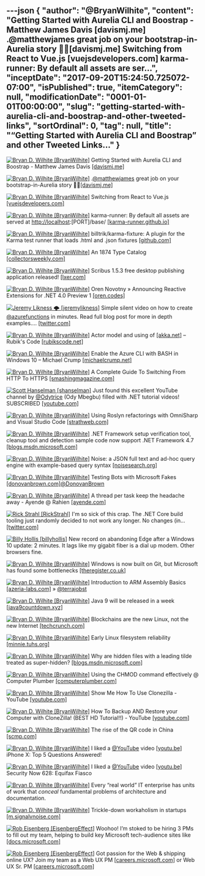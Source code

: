 ---json
{
  "author": "@BryanWilhite",
  "content": "Getting Started with Aurelia CLI and Boostrap - Matthew James Davis [davismj.me] .@matthewjames great job on your bootstrap-in-Aurelia story 👍🏿[davismj.me] Switching from React to Vue.js [vuejsdevelopers.com] karma-runner: By default all assets are ser...",
  "inceptDate": "2017-09-20T15:24:50.725072-07:00",
  "isPublished": true,
  "itemCategory": null,
  "modificationDate": "0001-01-01T00:00:00",
  "slug": "getting-started-with-aurelia-cli-and-boostrap-and-other-tweeted-links",
  "sortOrdinal": 0,
  "tag": null,
  "title": "“Getting Started with Aurelia CLI and Boostrap” and other Tweeted Links…"
}
---

[<img alt="Bryan D. Wilhite [BryanWilhite]" src="https://songhay.blob.core.windows.net/shared-social-twitter/BryanWilhite.jpeg">](http://t.co/UNdqV0Z1zz "Bryan D. Wilhite [BryanWilhite]") Getting Started with Aurelia CLI and Boostrap - Matthew James Davis [[davismj.me]](http://davismj.me/blog/aurelia-cli-bootstrap/)

[<img alt="Bryan D. Wilhite [BryanWilhite]" src="https://songhay.blob.core.windows.net/shared-social-twitter/BryanWilhite.jpeg">](http://t.co/UNdqV0Z1zz "Bryan D. Wilhite [BryanWilhite]") .[@matthewjames](http://twitter.com/matthewjames) great job on your bootstrap-in-Aurelia story 👍🏿[[davismj.me]](http://davismj.me/blog/aurelia-cli-bootstrap/)

[<img alt="Bryan D. Wilhite [BryanWilhite]" src="https://songhay.blob.core.windows.net/shared-social-twitter/BryanWilhite.jpeg">](http://t.co/UNdqV0Z1zz "Bryan D. Wilhite [BryanWilhite]") Switching from React to Vue.js [[vuejsdevelopers.com]](http://vuejsdevelopers.com/2017/05/28/switch-from-react-to-vue-js/)

[<img alt="Bryan D. Wilhite [BryanWilhite]" src="https://songhay.blob.core.windows.net/shared-social-twitter/BryanWilhite.jpeg">](http://t.co/UNdqV0Z1zz "Bryan D. Wilhite [BryanWilhite]") karma-runner: By default all assets are served at [http://localhost](http://localhost):[PORT]/base/ [[karma-runner.github.io]](http://karma-runner.github.io/0.13/config/files.html)

[<img alt="Bryan D. Wilhite [BryanWilhite]" src="https://songhay.blob.core.windows.net/shared-social-twitter/BryanWilhite.jpeg">](http://t.co/UNdqV0Z1zz "Bryan D. Wilhite [BryanWilhite]") billtrik/karma-fixture: A plugin for the Karma test runner that loads .html and .json fixtures [[github.com]](https://github.com/billtrik/karma-fixture)

[<img alt="Bryan D. Wilhite [BryanWilhite]" src="https://songhay.blob.core.windows.net/shared-social-twitter/BryanWilhite.jpeg">](http://t.co/UNdqV0Z1zz "Bryan D. Wilhite [BryanWilhite]") An 1874 Type Catalog [[collectorsweekly.com]](http://www.collectorsweekly.com/articles/the-worlds-most-beautiful-book/)

[<img alt="Bryan D. Wilhite [BryanWilhite]" src="https://songhay.blob.core.windows.net/shared-social-twitter/BryanWilhite.jpeg">](http://t.co/UNdqV0Z1zz "Bryan D. Wilhite [BryanWilhite]") Scribus 1.5.3 free desktop publishing application released! [[lxer.com]](http://lxer.com/module/newswire/ext_link.php?rid=242837)

[<img alt="Bryan D. Wilhite [BryanWilhite]" src="https://songhay.blob.core.windows.net/shared-social-twitter/BryanWilhite.jpeg">](http://t.co/UNdqV0Z1zz "Bryan D. Wilhite [BryanWilhite]") Oren Novotny » Announcing Reactive Extensions for .NET 4.0 Preview 1 [[oren.codes]](https://oren.codes/2017/05/27/announcing-reactive-extensions-for-net-4-0-preview-1/)

[<img alt="Jeremy Likness 🌩 [jeremylikness]" src="https://songhay.blob.core.windows.net/shared-social-twitter/jeremylikness.jpg">](https://t.co/IbLCTC8ksB "Jeremy Likness 🌩 [jeremylikness]") Simple silent video on how to create [@azurefunctions](http://twitter.com/azurefunctions) in minutes. Read full blog post for more in depth examples.… [[twitter.com]](https://twitter.com/i/web/status/909798756886962177)

[<img alt="Bryan D. Wilhite [BryanWilhite]" src="https://songhay.blob.core.windows.net/shared-social-twitter/BryanWilhite.jpeg">](http://t.co/UNdqV0Z1zz "Bryan D. Wilhite [BryanWilhite]") Actor model and using of [[akka.net]](http://Akka.NET) – Rubik's Code [[rubikscode.net]](https://rubikscode.net/2017/05/28/actor-model-and-using-of-akka-net/)

[<img alt="Bryan D. Wilhite [BryanWilhite]" src="https://songhay.blob.core.windows.net/shared-social-twitter/BryanWilhite.jpeg">](http://t.co/UNdqV0Z1zz "Bryan D. Wilhite [BryanWilhite]") Enable the Azure CLI with BASH in Windows 10 – Michael Crump [[michaelcrump.net]](http://michaelcrump.net/azure-cli-with-win10-bash/)

[<img alt="Bryan D. Wilhite [BryanWilhite]" src="https://songhay.blob.core.windows.net/shared-social-twitter/BryanWilhite.jpeg">](http://t.co/UNdqV0Z1zz "Bryan D. Wilhite [BryanWilhite]") A Complete Guide To Switching From HTTP To HTTPS [[smashingmagazine.com]](https://www.smashingmagazine.com/2017/06/guide-switching-http-https/)

[<img alt="Scott Hanselman [shanselman]" src="https://songhay.blob.core.windows.net/shared-social-twitter/shanselman.jpeg">](https://t.co/KWE5X1BBOh "Scott Hanselman [shanselman]") Just found this excellent YouTube channel by [@Odytrice](http://twitter.com/Odytrice) (Ody Mbegbu) filled with .NET tutorial videos! SUBSCRIBED [[youtube.com]](https://www.youtube.com/channel/UC8ui9_KVGtJ5hm5qpVJO1sA)

[<img alt="Bryan D. Wilhite [BryanWilhite]" src="https://songhay.blob.core.windows.net/shared-social-twitter/BryanWilhite.jpeg">](http://t.co/UNdqV0Z1zz "Bryan D. Wilhite [BryanWilhite]") Using Roslyn refactorings with OmniSharp and Visual Studio Code [[strathweb.com]](https://www.strathweb.com/2017/05/using-roslyn-refactorings-with-omnisharp-and-visual-studio-code/)

[<img alt="Bryan D. Wilhite [BryanWilhite]" src="https://songhay.blob.core.windows.net/shared-social-twitter/BryanWilhite.jpeg">](http://t.co/UNdqV0Z1zz "Bryan D. Wilhite [BryanWilhite]") .NET Framework setup verification tool, cleanup tool and detection sample code now support .NET Framework 4.7 [[blogs.msdn.microsoft.com]](https://blogs.msdn.microsoft.com/astebner/2017/05/26/net-framework-setup-verification-tool-cleanup-tool-and-detection-sample-code-now-support-net-framework-4-7/)

[<img alt="Bryan D. Wilhite [BryanWilhite]" src="https://songhay.blob.core.windows.net/shared-social-twitter/BryanWilhite.jpeg">](http://t.co/UNdqV0Z1zz "Bryan D. Wilhite [BryanWilhite]") Noise: a JSON full text and ad-hoc query engine with example-based query syntax [[noisesearch.org]](https://noisesearch.org/)

[<img alt="Bryan D. Wilhite [BryanWilhite]" src="https://songhay.blob.core.windows.net/shared-social-twitter/BryanWilhite.jpeg">](http://t.co/UNdqV0Z1zz "Bryan D. Wilhite [BryanWilhite]") Testing Bots with Microsoft Fakes [[donovanbrown.com]](http://www.donovanbrown.com/post.aspx?id=41bf0b30-e219-40a6-9d9e-5f66a05ba91e)[@DonovanBrown](http://twitter.com/DonovanBrown)

[<img alt="Bryan D. Wilhite [BryanWilhite]" src="https://songhay.blob.core.windows.net/shared-social-twitter/BryanWilhite.jpeg">](http://t.co/UNdqV0Z1zz "Bryan D. Wilhite [BryanWilhite]") A thread per task keep the headache away - Ayende @ Rahien [[ayende.com]](https://ayende.com/blog/178369/a-thread-per-task-keep-the-headache-away)

[<img alt="Rick Strahl [RickStrahl]" src="https://songhay.blob.core.windows.net/shared-social-twitter/RickStrahl.jpg">](http://t.co/WpmgWuVQVK "Rick Strahl [RickStrahl]") I'm so sick of this crap. The .NET Core build tooling just randomly decided to not work any longer. No changes (in… [[twitter.com]](https://twitter.com/i/web/status/909737475056189441)

[<img alt="Billy Hollis [billyhollis]" src="https://songhay.blob.core.windows.net/shared-social-twitter/billyhollis.jpg">](https://t.co/LvJEYRzwk5 "Billy Hollis [billyhollis]") New record on abandoning Edge after a Windows 10 update: 2 minutes. It lags like my gigabit fiber is a dial up modem. Other browsers fine. 

[<img alt="Bryan D. Wilhite [BryanWilhite]" src="https://songhay.blob.core.windows.net/shared-social-twitter/BryanWilhite.jpeg">](http://t.co/UNdqV0Z1zz "Bryan D. Wilhite [BryanWilhite]") Windows is now built on Git, but Microsoft has found some bottlenecks [[theregister.co.uk]](https://www.theregister.co.uk/2017/05/25/windows_is_now_built_on_git/)

[<img alt="Bryan D. Wilhite [BryanWilhite]" src="https://songhay.blob.core.windows.net/shared-social-twitter/BryanWilhite.jpeg">](http://t.co/UNdqV0Z1zz "Bryan D. Wilhite [BryanWilhite]") Introduction to ARM Assembly Basics [[azeria-labs.com]](https://azeria-labs.com/writing-arm-assembly-part-1/) » [@terrajobst](http://twitter.com/terrajobst)

[<img alt="Bryan D. Wilhite [BryanWilhite]" src="https://songhay.blob.core.windows.net/shared-social-twitter/BryanWilhite.jpeg">](http://t.co/UNdqV0Z1zz "Bryan D. Wilhite [BryanWilhite]") Java 9 will be released in a week [[java9countdown.xyz]](http://www.java9countdown.xyz/)

[<img alt="Bryan D. Wilhite [BryanWilhite]" src="https://songhay.blob.core.windows.net/shared-social-twitter/BryanWilhite.jpeg">](http://t.co/UNdqV0Z1zz "Bryan D. Wilhite [BryanWilhite]") Blockchains are the new Linux, not the new Internet [[techcrunch.com]](https://techcrunch.com/2017/05/28/double-double-cryptocoin-bubble/)

[<img alt="Bryan D. Wilhite [BryanWilhite]" src="https://songhay.blob.core.windows.net/shared-social-twitter/BryanWilhite.jpeg">](http://t.co/UNdqV0Z1zz "Bryan D. Wilhite [BryanWilhite]") Early Linux filesystem reliability [[minnie.tuhs.org]](http://minnie.tuhs.org/pipermail/tuhs/2017-May/009935.html)

[<img alt="Bryan D. Wilhite [BryanWilhite]" src="https://songhay.blob.core.windows.net/shared-social-twitter/BryanWilhite.jpeg">](http://t.co/UNdqV0Z1zz "Bryan D. Wilhite [BryanWilhite]") Why are hidden files with a leading tilde treated as super-hidden? [[blogs.msdn.microsoft.com]](https://blogs.msdn.microsoft.com/oldnewthing/20170526-00/?p=96235)

[<img alt="Bryan D. Wilhite [BryanWilhite]" src="https://songhay.blob.core.windows.net/shared-social-twitter/BryanWilhite.jpeg">](http://t.co/UNdqV0Z1zz "Bryan D. Wilhite [BryanWilhite]") Using the CHMOD command effectively @ Computer Plumber [[computerplumber.com]](https://computerplumber.com/2009/01/using-the-chmod-command-effectively/)

[<img alt="Bryan D. Wilhite [BryanWilhite]" src="https://songhay.blob.core.windows.net/shared-social-twitter/BryanWilhite.jpeg">](http://t.co/UNdqV0Z1zz "Bryan D. Wilhite [BryanWilhite]") Show Me How To Use Clonezilla - YouTube [[youtube.com]](https://www.youtube.com/watch?v=kFU-eG8UaTM)

[<img alt="Bryan D. Wilhite [BryanWilhite]" src="https://songhay.blob.core.windows.net/shared-social-twitter/BryanWilhite.jpeg">](http://t.co/UNdqV0Z1zz "Bryan D. Wilhite [BryanWilhite]") How To Backup AND Restore your Computer with CloneZilla! (BEST HD Tutorial!!) - YouTube [[youtube.com]](https://www.youtube.com/watch?v=LS6VhLDw-io#t=672.569005)

[<img alt="Bryan D. Wilhite [BryanWilhite]" src="https://songhay.blob.core.windows.net/shared-social-twitter/BryanWilhite.jpeg">](http://t.co/UNdqV0Z1zz "Bryan D. Wilhite [BryanWilhite]") The rise of the QR code in China [[scmp.com]](http://www.scmp.com/news/china/society/article/2095576/rise-qr-code-and-how-it-has-forever-changed-chinas-social-habits)

[<img alt="Bryan D. Wilhite [BryanWilhite]" src="https://songhay.blob.core.windows.net/shared-social-twitter/BryanWilhite.jpeg">](http://t.co/UNdqV0Z1zz "Bryan D. Wilhite [BryanWilhite]") I liked a [@YouTube](http://twitter.com/YouTube) video [[youtu.be]](http://youtu.be/m__4JVtUTCk?a) iPhone X: Top 5 Questions Answered! 

[<img alt="Bryan D. Wilhite [BryanWilhite]" src="https://songhay.blob.core.windows.net/shared-social-twitter/BryanWilhite.jpeg">](http://t.co/UNdqV0Z1zz "Bryan D. Wilhite [BryanWilhite]") I liked a [@YouTube](http://twitter.com/YouTube) video [[youtu.be]](http://youtu.be/eRArJo34i-I?a) Security Now 628: Equifax Fiasco 

[<img alt="Bryan D. Wilhite [BryanWilhite]" src="https://songhay.blob.core.windows.net/shared-social-twitter/BryanWilhite.jpeg">](http://t.co/UNdqV0Z1zz "Bryan D. Wilhite [BryanWilhite]") Every “real world” IT enterprise has units of work that *conceal* fundamental problems of architecture and documentation. 

[<img alt="Bryan D. Wilhite [BryanWilhite]" src="https://songhay.blob.core.windows.net/shared-social-twitter/BryanWilhite.jpeg">](http://t.co/UNdqV0Z1zz "Bryan D. Wilhite [BryanWilhite]") Trickle-down workaholism in startups [[m.signalvnoise.com]](https://m.signalvnoise.com/trickle-down-workaholism-in-startups-a90ceac76426)

[<img alt="Rob Eisenberg [EisenbergEffect]" src="https://songhay.blob.core.windows.net/shared-social-twitter/EisenbergEffect.jpg">](https://t.co/VNokeFBcFy "Rob Eisenberg [EisenbergEffect]") Woohoo! I’m stoked to be hiring 3 PMs to fill out my team, helping to build key Microsoft tech-audience sites like [[docs.microsoft.com]](http://docs.microsoft.com)

[<img alt="Rob Eisenberg [EisenbergEffect]" src="https://songhay.blob.core.windows.net/shared-social-twitter/EisenbergEffect.jpg">](https://t.co/VNokeFBcFy "Rob Eisenberg [EisenbergEffect]") Got passion for the Web &amp; shipping online UX? Join my team as a Web UX PM [[careers.microsoft.com]](https://careers.microsoft.com/jobdetails.aspx?ss=&pg=0&so=&rw=1&jid=320525&jlang=EN&pp=SS) or Web UX Sr. PM [[careers.microsoft.com]](https://careers.microsoft.com/jobdetails.aspx?ss=&pg=0&so=&rw=1&jid=320858&jlang=en&pp=ss)
